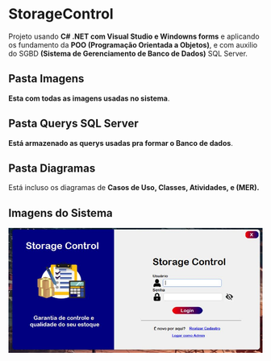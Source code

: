 # StorageControl
Projeto usando **C# .NET com Visual Studio e Windowns forms** e aplicando os fundamento da **POO (Programação Orientada a Objetos)**, e com auxilio do SGBD **(Sistema de Gerenciamento de Banco de Dados)** SQL Server.

## Pasta Imagens
**Esta com todas as imagens usadas no sistema**.

## Pasta Querys SQL Server
**Está armazenado as querys usadas pra formar o Banco de dados**.

## Pasta Diagramas
Está incluso os diagramas de **Casos de Uso, Classes, Atividades, e (MER).**


## **Imagens do Sistema**
![Login](https://github.com/BryanAlbuquerque/StorageControl/blob/d53db175d0558410682c2811634df07a264d1bdb/Sistema/Login.JPG)

